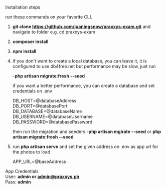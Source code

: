 
Installation steps

run these commands on your favorite CLI.
1. **git clone https://github.com/juaningsnow/praxxys-exam.git** and navigate to folder e.g. cd praxxys-exam
2. **composer install**
3. **npm install**
4. if you don't want to create a local database, you can leave it, it is configured to use db4free.net but performance may be slow, just run 
    
    -**php artisan migrate:fresh --seed**

   if you want a better performance, you can create a database and set credentials on .env

    DB_HOST=@databaseAddress\
    DB_PORT=@databasePort\
    DB_DATABASE=@databaseName\
    DB_USERNAME=@databaseUsername\
    DB_PASSWORD=@databasePassword

    then run the migration and seeders
     -**php artisan mgirate --seed** or **php artisan migrate:fresh --seed**

5. run **php artisan serve** and set the given address on .env as app url for the photos to load
    
    APP_URL=@baseAddress

App Credentials\
User: **admin or admin@praxxys.ph**\
Pass: **admin**
